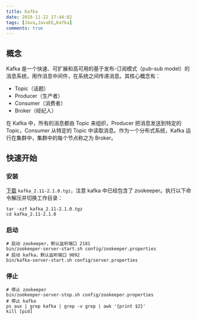 ```yaml
---
title: Kafka
date: 2018-11-22 17:44:02
tags: [Java,JavaEE,Kafka]
comments: true
---
```


## 概念

Kafka 是一个快速、可扩展和高可用的基于发布-订阅模式（pub-sub model）的消息系统，用作消息中间件，在系统之间传递消息。其核心概念有：

- Topic（话题）
- Producer（生产者）
- Consumer（消费者）
- Broker（经纪人）

在 Kafka 中，所有的消息都由 Topic 来组织，Producer 把消息发送到特定的 Topic，Consumer 从特定的 Topic 中读取消息。作为一个分布式系统，Kafka 运行在集群中，集群中的每个节点称之为 Broker。

## 快速开始

### 安装

[下载](https://www.apache.org/dyn/closer.cgi?path=/kafka/2.1.0/kafka_2.11-2.1.0.tgz)  `kafka_2.11-2.1.0.tgz`，注意 kafka 中已经包含了 zookeeper。执行以下命令解压并切换工作目录：

```shell
tar -xzf kafka_2.11-2.1.0.tgz
cd kafka_2.11-2.1.0
```

### 启动

```shell
# 启动 zookeeper，默认监听端口 2181
bin/zookeeper-server-start.sh config/zookeeper.properties
# 启动 kafka，默认监听端口 9092
bin/kafka-server-start.sh config/server.properties
```

### 停止

```shell
# 停止 zookeeper
bin/zookeeper-server-stop.sh config/zookeeper.properties
# 停止 kafka
ps aux | grep kafka | grep -v grep | awk '{print $2}'
kill [pid]
```

